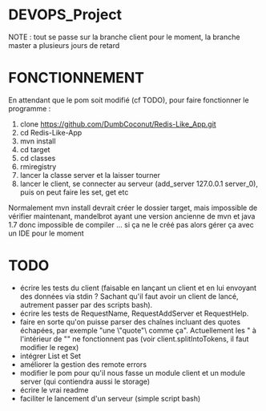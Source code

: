 # DEVOPS_Project

NOTE : tout se passe sur la branche client pour le moment, la branche master a plusieurs jours de retard

# FONCTIONNEMENT

En attendant que le pom soit modifié (cf TODO), pour faire fonctionner le programme :

1) clone https://github.com/DumbCoconut/Redis-Like_App.git
2) cd Redis-Like-App
3) mvn install
4) cd target
5) cd classes
6) rmiregistry
7) lancer la classe server et la laisser tourner
8) lancer le client, se connecter au serveur (add_server 127.0.0.1 server_0), puis on peut faire les set, get etc

Normalement mvn install devrait créer le dossier target, mais impossible de vérifier maintenant, mandelbrot ayant une
version ancienne de mvn et java 1.7 donc impossible de compiler ... si ça ne le créé pas alors gérer ça avec un IDE pour le moment

# TODO

- écrire les tests du client (faisable en lançant un client et en lui envoyant des données via stdin ? Sachant qu'il 
faut avoir un client de lancé, autrement passer par des scripts bash).
- écrire les tests de RequestName, RequestAddServer et RequestHelp.
- faire en sorte qu'on puisse parser des chaînes incluant des quotes échapées, par exemple "une \\"quote\"\ comme ça".
Actuellement les " à l'intérieur de "" ne fonctionnent pas (voir client.splitIntoTokens, il faut modifier le regex)
- intégrer List et Set
- améliorer la gestion des remote errors
- modifier le pom pour qu'il nous fasse un module client et un module server (qui contiendra aussi le storage)
- écrire le vrai readme
- faciliter le lancement d'un serveur (simple script bash)
